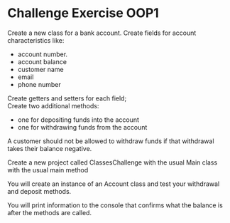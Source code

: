 # Challenge Exercise OOP1
Create a new class for a bank account.
Create fields for account characteristics like:
 - account number.
 - account balance
 - customer name
 - email
 - phone number

Create getters and setters for each field; <br>
Create two additional methods:
 - one for depositing funds into the account
 - one for withdrawing funds from the account

A customer should not be allowed to withdraw funds if that withdrawal takes their balance negative.

Create a new project called ClassesChallenge with the usual Main class with the usual main method

You will create an instance of an Account class and test your withdrawal and deposit methods.

You will print information to the console that confirms what the balance is after the methods are called.
